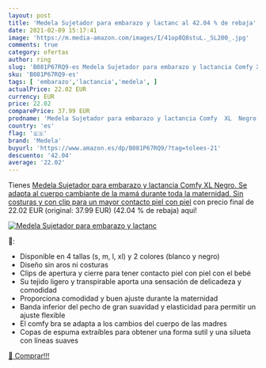 ```yaml
---
layout: post
title: 'Medela Sujetador para embarazo y lactanc al 42.04 % de rebaja'
date: 2021-02-09 15:17:41
image: 'https://m.media-amazon.com/images/I/41op8Q8stuL._SL200_.jpg'
comments: true
category: ofertas
author: ring
slug: 'B081P67RQ9-es Medela Sujetador para embarazo y lactancia Comfy XL Negro....'
sku: 'B081P67RQ9-es'
tags: [ 'embarazo','lactancia','medela', ]
actualPrice: 22.02 EUR
currency: EUR
price: 22.02
comparePrice: 37.99 EUR
prodname: 'Medela Sujetador para embarazo y lactancia Comfy  XL  Negro. Se adapta al cuerpo cambiante de la mamá durante toda la maternidad. Sin costuras y con clip para un mayor contacto piel con piel'
country: 'es'
flag: '🇪🇸'
brand: 'Medela'
buyurl: 'https://www.amazon.es/dp/B081P67RQ9/?tag=tolees-21'
descuento: '42.04'
average: '22.02'
---
```


Tienes [Medela Sujetador para embarazo y lactancia Comfy  XL  Negro. Se adapta al cuerpo cambiante de la mamá durante toda la maternidad. Sin costuras y con clip para un mayor contacto piel con piel](https://www.amazon.es/dp/B081P67RQ9/?tag=tolees-21) con precio final de  22.02 EUR (original: 37.99 EUR) (42.04 %  de rebaja) aqui!

[![Medela Sujetador para embarazo y lactanc](https://m.media-amazon.com/images/I/41op8Q8stuL._SL200_.jpg)](https://www.amazon.es/dp/B081P67RQ9/?tag=tolees-21)

🔎:

- Disponible en 4 tallas (s, m, l, xl) y 2 colores (blanco y negro)
- Diseño sin aros ni costuras
- Clips de apertura y cierre para tener contacto piel con piel con el bebé
- Su tejido ligero y transpirable aporta una sensación de delicadeza y comodidad
- Proporciona comodidad y buen ajuste durante la maternidad
- Banda inferior del pecho de gran suavidad y elasticidad para permitir un ajuste flexible
- El comfy bra se adapta a los cambios del cuerpo de las madres
- Copas de espuma extraíbles para obtener una forma sutil y una silueta con líneas suaves

[🛒 Comprar!!!](https://www.amazon.es/dp/B081P67RQ9/?tag=tolees-21)
